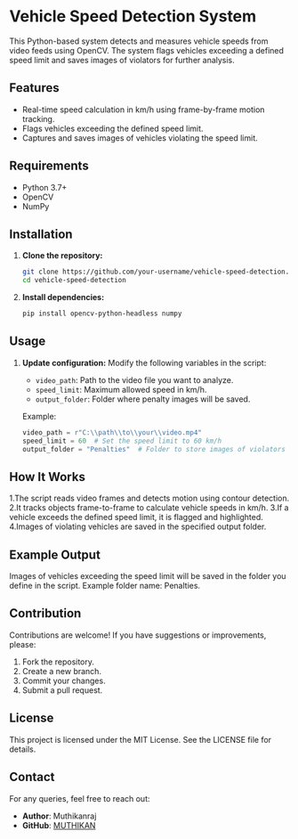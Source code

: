 # Vehicle Speed Detection System

This Python-based system detects and measures vehicle speeds from video feeds using OpenCV. The system flags vehicles exceeding a defined speed limit and saves images of violators for further analysis.

## Features
- Real-time speed calculation in km/h using frame-by-frame motion tracking.
- Flags vehicles exceeding the defined speed limit.
- Captures and saves images of vehicles violating the speed limit.

## Requirements
- Python 3.7+
- OpenCV
- NumPy

## Installation

1. **Clone the repository:**

    ```bash
    git clone https://github.com/your-username/vehicle-speed-detection.git
    cd vehicle-speed-detection
    ```

2. **Install dependencies:**

    ```bash
    pip install opencv-python-headless numpy
    ```

## Usage

1. **Update configuration:**
   Modify the following variables in the script:
   - `video_path`: Path to the video file you want to analyze.
   - `speed_limit`: Maximum allowed speed in km/h.
   - `output_folder`: Folder where penalty images will be saved.

   Example:
   ```python
   video_path = r"C:\\path\\to\\your\\video.mp4"
   speed_limit = 60  # Set the speed limit to 60 km/h
   output_folder = "Penalties"  # Folder to store images of violators

## How It Works
1.The script reads video frames and detects motion using contour detection.
2.It tracks objects frame-to-frame to calculate vehicle speeds in km/h.
3.If a vehicle exceeds the defined speed limit, it is flagged and highlighted.
4.Images of violating vehicles are saved in the specified output folder.

## Example Output
Images of vehicles exceeding the speed limit will be saved in the folder you define in the script. Example folder name: Penalties.

## Contribution
Contributions are welcome! If you have suggestions or improvements, please:
1. Fork the repository.
2. Create a new branch.
3. Commit your changes.
4. Submit a pull request.

## License
This project is licensed under the MIT License. See the LICENSE file for details.

## Contact
For any queries, feel free to reach out:
- **Author**: Muthikanraj
- **GitHub**: [MUTHIKAN](https://github.com/MUTHIKAN)
